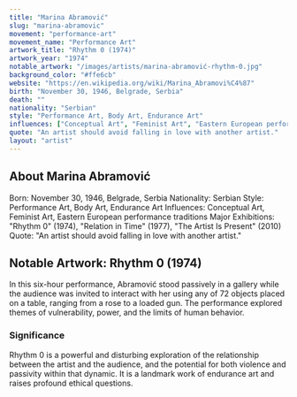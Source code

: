 ```yaml
---
title: "Marina Abramović"
slug: "marina-abramovic"
movement: "performance-art"
movement_name: "Performance Art"
artwork_title: "Rhythm 0 (1974)"
artwork_year: "1974"
notable_artwork: "/images/artists/marina-abramović-rhythm-0.jpg"
background_color: "#ffe6cb"
website: "https://en.wikipedia.org/wiki/Marina_Abramovi%C4%87"
birth: "November 30, 1946, Belgrade, Serbia"
death: ""
nationality: "Serbian"
style: "Performance Art, Body Art, Endurance Art"
influences: ["Conceptual Art", "Feminist Art", "Eastern European performance traditions"]
quote: "An artist should avoid falling in love with another artist."
layout: "artist"
---
```


## About Marina Abramović

Born: November 30, 1946, Belgrade, Serbia Nationality: Serbian Style: Performance Art, Body Art, Endurance Art Influences: Conceptual Art, Feminist Art, Eastern European performance traditions Major Exhibitions: "Rhythm 0" (1974), "Relation in Time" (1977), "The Artist Is Present" (2010) Quote: "An artist should avoid falling in love with another artist."

## Notable Artwork: Rhythm 0 (1974)

In this six-hour performance, Abramović stood passively in a gallery while the audience was invited to interact with her using any of 72 objects placed on a table, ranging from a rose to a loaded gun. The performance explored themes of vulnerability, power, and the limits of human behavior.

### Significance

Rhythm 0 is a powerful and disturbing exploration of the relationship between the artist and the audience, and the potential for both violence and passivity within that dynamic. It is a landmark work of endurance art and raises profound ethical questions.
